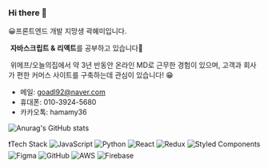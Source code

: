 ### Hi there 👋
😀프론트엔드 개발 지망생 곽혜미입니다.

​	**자바스크립트 & 리액트**를 공부하고 있습니다🧡

​	위메프/오늘의집에서 약 3년 반동안 온라인 MD로 근무한 경험이 있으며, 
​	고객과 회사가 편한 커머스 사이트를 구축하는데 관심이 있습니다! 😁

- 메일: goadl92@naver.com
- 휴대폰: 010-3924-5680
- 카카오톡: hamamy36

![Anurag's GitHub stats](https://github-readme-stats.vercel.app/api?username=hyemigwak&show_icons=true&theme=dracula)

❗Tech Stack
<img alt="JavaScript" src="https://img.shields.io/badge/javascript-%23323330.svg?style=for-the-badge&logo=javascript&logoColor=%23F7DF1E"/>
<img alt="Python" src="https://img.shields.io/badge/python-%2314354C.svg?style=for-the-badge&logo=python&logoColor=white"/>
<img alt="React" src="https://img.shields.io/badge/react-%2320232a.svg?style=for-the-badge&logo=react&logoColor=%2361DAFB"/>
<img alt="Redux" src="https://img.shields.io/badge/redux-%23593d88.svg?style=for-the-badge&logo=redux&logoColor=white"/>
<img alt="Styled Components" src="https://img.shields.io/badge/styled--components-DB7093?style=for-the-badge&logo=styled-components&logoColor=white"/>
<img alt="Figma" src="https://img.shields.io/badge/figma-%23F24E1E.svg?style=for-the-badge&logo=figma&logoColor=white"/>
<img alt="GitHub" src="https://img.shields.io/badge/github-%23121011.svg?style=for-the-badge&logo=github&logoColor=white"/>
<img alt="AWS" src="https://img.shields.io/badge/AWS-%23FF9900.svg?style=for-the-badge&logo=amazon-aws&logoColor=white"/>
<img alt="Firebase" src="https://img.shields.io/badge/firebase-%23039BE5.svg?style=for-the-badge&logo=firebase"/>
